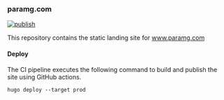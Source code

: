 ### paramg.com

[![publish](https://github.com/parameshg/www-paramg-com/actions/workflows/publish.yml/badge.svg)](https://github.com/parameshg/www-paramg-com/actions/workflows/publish.yml)

This repository contains the static landing site for www.paramg.com

#### Deploy

The CI pipeline executes the following command to build and publish the site using GitHub actions.

```
hugo deploy --target prod
```